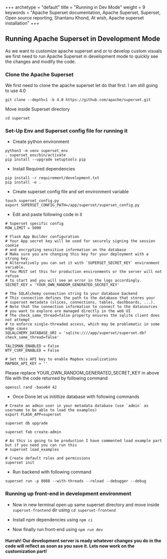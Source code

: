 +++ 
archetype = "default" 
title = "Running in Dev Mode" 
weight = 9 
keywords     = "Apache Superset documentation, Apache Superset, Superset, Open source reporting, Shantanu Khond, At wish, Apache superset installation"
+++


## Running Apache Superset in Development Mode

As we want to customize apache superset and or to develop custom visuals we first need to run Apache Superset in development mode to quickly see the changes and modify the code.

### Clone the Apache Superset
We first need to clone the apache superset let do that first. I am still going to use 4.0

```
git clone --depth=1 -b 4.0 https://github.com/apache/superset.git
```

Move inside Superset directory 

```
cd superset
```

### Set-Up Env and Superset config file for running it

* Create python environment 

```
python3 -m venv superset_env
. superset_env/bin/activate
pip install --upgrade setuptools pip
```


* Install Required dependencies

```
pip install -r requirement/development.txt
pip install -e .
```


* Create superset config file and set environment variable 

```
touch superset_config.py
export SUPERSET_CONFIG_PATH=/app/superset/superset_config.py

```

* Edit and paste following code in it

```
# Superset specific config
ROW_LIMIT = 5000

# Flask App Builder configuration
# Your App secret key will be used for securely signing the session cookie
# and encrypting sensitive information on the database
# Make sure you are changing this key for your deployment with a strong key.
# Alternatively you can set it with `SUPERSET_SECRET_KEY` environment variable.
# You MUST set this for production environments or the server will not refuse
# to start and you will see an error in the logs accordingly.
SECRET_KEY = 'YOUR_OWN_RANDOM_GENERATED_SECRET_KEY'

# The SQLAlchemy connection string to your database backend
# This connection defines the path to the database that stores your
# superset metadata (slices, connections, tables, dashboards, ...).
# Note that the connection information to connect to the datasources
# you want to explore are managed directly in the web UI
# The check_same_thread=false property ensures the sqlite client does not attempt
# to enforce single-threaded access, which may be problematic in some edge cases
SQLALCHEMY_DATABASE_URI = 'sqlite:////app/superset/superset.db?check_same_thread=false'

TALISMAN_ENABLED = False
WTF_CSRF_ENABLED = False

# Set this API key to enable Mapbox visualizations
MAPBOX_API_KEY = ''
```

Please replace YOUR_OWN_RANDOM_GENERATED_SECRET_KEY in above file with the code returned by following command

```
openssl rand -base64 42
```

* Once Done let us inititlize database with following commands 

```
# Create an admin user in your metadata database (use `admin` as username to be able to load the examples)
export FLASK_APP=superset

superset db upgrade

superset fab create-admin

# As this is going to be production I have commented load example part but if you need you can run this
# superset load_examples

# Create default roles and permissions
superset init

```

* Run backend with following command 

```
superset run -p 8088 --with-threads --reload --debugger --debug
```

### Running up front-end in development environment

* Now in new terminal open up same superset directory and move inside `superset-frontend` dir using `cd superset-frontend`

* Install npm dependencies using `npm ci`

* Now finally run front-end using `npm run dev`

#### Hurrah! Our development server is ready whatever changes you do in the code will reflect as soon as you save it. Lets now work on the customization part!

